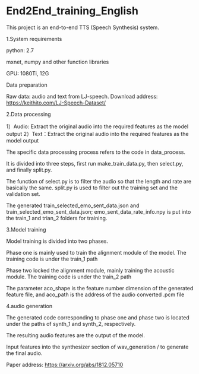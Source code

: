 # End2End_training_English
This project is an end-to-end TTS (Speech Synthesis) system.

1.System requirements

python: 2.7

mxnet, numpy and other function libraries

GPU: 1080Ti, 12G

Data preparation

Raw data: audio and text from LJ-speech. Download address: https://keithito.com/LJ-Speech-Dataset/

2.Data processing

1）Audio: Extract the original audio into the required features as the model output
2）Text：Extract the original audio into the required features as the model output       

The specific data processing process refers to the code in data_process.

It is divided into three steps, first run make_train_data.py, then select.py, and finally split.py.

The function of select.py is to filter the audio so that the length and rate are basically the same. split.py is used to filter out the training set and the validation set.

The generated train_selected_emo_sent_data.json and train_selected_emo_sent_data.json; emo_sent_data_rate_info.npy is put into the train_1 and trian_2 folders for training.

3.Model training

Model training is divided into two phases.

Phase one is mainly used to train the alignment module of the model. The training code is under the train_1 path

Phase two locked the alignment module, mainly training the acoustic module. The training code is under the train_2 path

The parameter aco_shape is the feature number dimension of the generated feature file, and aco_path is the address of the audio converted .pcm file

4.audio generation

The generated code corresponding to phase one and phase two is located under the paths of synth_1 and synth_2, respectively.

The resulting audio features are the output of the model.

Input features into the synthesizer section of wav_generation / to generate the final audio.

Paper address: https://arxiv.org/abs/1812.05710
